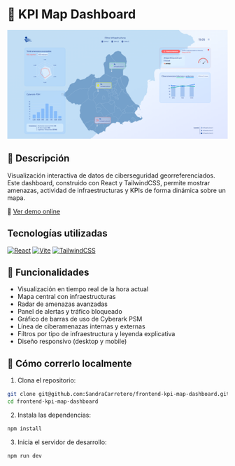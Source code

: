 # 🧭 KPI Map Dashboard

![Map Dashboard](https://github.com/SandraCarretero/frontend-kpi-map-dashboard/blob/main/public/assets/map-dashboard.png)

## 📑 Descripción

Visualización interactiva de datos de ciberseguridad georreferenciados. Este dashboard, construido con React y TailwindCSS, permite mostrar amenazas, actividad de infraestructuras y KPIs de forma dinámica sobre un mapa.

🔗 <a href="https://frontend-kpi-map-dashboard.vercel.app/" target="_blank" rel="noopener noreferrer">Ver demo online</a>

## Tecnologías utilizadas
[![React](https://img.shields.io/badge/React-20232A?style=for-the-badge&logo=react&logoColor=61DAFB)](https://es.reactjs.org/)
[![Vite](https://img.shields.io/badge/Vite-646CFF?style=for-the-badge&logo=vite&logoColor=white)](https://vitejs.dev/)
[![TailwindCSS](https://img.shields.io/badge/TailwindCSS-38B2AC?style=for-the-badge&logo=tailwind-css&logoColor=white)](https://tailwindcss.com/)

## 🧪 Funcionalidades

- Visualización en tiempo real de la hora actual  
- Mapa central con infraestructuras  
- Radar de amenazas avanzadas  
- Panel de alertas y tráfico bloqueado  
- Gráfico de barras de uso de Cyberark PSM  
- Línea de ciberamenazas internas y externas  
- Filtros por tipo de infraestructura y leyenda explicativa  
- Diseño responsivo (desktop y mobile)  

## 🚀 Cómo correrlo localmente

1. Clona el repositorio:
```bash
git clone git@github.com:SandraCarretero/frontend-kpi-map-dashboard.git
cd frontend-kpi-map-dashboard
```

2. Instala las dependencias:
```bash
npm install
```

3. Inicia el servidor de desarrollo:
```bash
npm run dev
```
